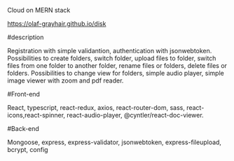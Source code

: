 Cloud on MERN stack

https://olaf-grayhair.github.io/disk

#description

Registration with simple validantion, authentication with jsonwebtoken.
Possibilities to create folders, switch folder, upload files to folder, 
switch files from one folder to another folder, rename files or folders, delete files or folders.
Possibilities to change view for folders, simple audio player, simple image viewer with zoom and pdf reader.


#Front-end

React, typescript, react-redux, axios, react-router-dom, sass, react-icons,react-spinner, react-audio-player, @cyntler/react-doc-viewer.

#Back-end

Mongoose, express, express-validator, jsonwebtoken, express-fileupload, bcrypt, config
